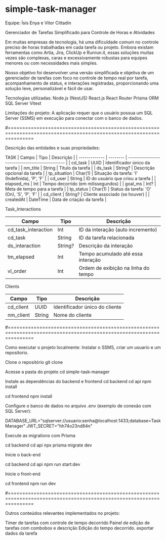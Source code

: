 # simple-task-manager

Equipe: Ísis Enya e Vitor Cittadin

Gerenciador de Tarefas Simplificado para Controle de Horas e Atividades

Em muitas empresas de tecnologia, há uma dificuldade comum no controle preciso de horas trabalhadas em cada tarefa ou projeto. Embora existam ferramentas como Artia, Jira, ClickUp e Runrun.it, essas soluções muitas vezes são complexas, caras e excessivamente robustas para equipes menores ou com necessidades mais simples.

Nosso objetivo foi desenvolver uma versão simplificada e objetiva de um gerenciador de tarefas com foco no controle de tempo real por tarefa, acompanhamento de status, e interações registradas, proporcionando uma solução leve, personalizável e fácil de usar.

Tecnologias utilizadas:
Node.js (NestJS)
React.js
React Router
Prisma ORM
SQL Server
Vitest

Limitações do projeto:
A aplicação requer que o usuário possua um SQL Server (SSMS) em execução para conectar com o banco de dados.

#=====================================================================================================================

Descrição das entidades e suas propriedades:

TASK
| Campo         | Tipo     | Descrição                                      |
| ------------- | -------- | ---------------------------------------------- |
| cd_task       | UUID     | Identificador único da tarefa                  |
| nm_title      | String   | Título da tarefa                               |
| ds_task       | String?  | Descrição opcional da tarefa                   |
| tp_situation  | Char(1)  | Situação da tarefa: 'I' (Indefinida), 'P', 'F' |
| cd_user       | String   | ID do usuário que criou a tarefa               |
| elapsed_ms    | Int      | Tempo decorrido (em milissegundos)             |
| goal_ms       | Int?     | Meta de tempo para a tarefa                    |
| tp_status     | Char(1)  | Status da tarefa: 'O' (On), 'S', 'P', 'F'      |
| cd_client     | String?  | Cliente associado (se houver)                  |
| createdAt     | DateTime | Data de criação da tarefa                      |

Task_Interactions

| Campo                 | Tipo    | Descrição                           |
| --------------------- | ------- | ----------------------------------- |
| cd_task_interaction   | Int     | ID da interação (auto incremento)   |
| cd_task               | String  | ID da tarefa relacionada            |
| ds_interaction        | String? | Descrição da interação              |
| tm_elapsed            | Int     | Tempo acumulado até essa interação  |
| vl_order              | Int     | Ordem de exibição na linha do tempo |

Clients

| Campo      | Tipo   | Descrição                      |
| ---------- | ------ | ------------------------------ |
| cd_client  | UUID   | Identificador único do cliente |
| nm_client  | String | Nome do cliente                |

#=====================================================================================================================

Como executar o projeto localmente:
Instalar o SSMS, criar um usuario e um repositorio.


Clone o repositório
git clone <URL-do-repo>

Acesse a pasta do projeto
cd simple-task-manager

Instale as dependências do backend e frontend
cd backend
cd api
npm install

cd frontend
npm install


Configure o banco de dados no arquivo .env (exemplo de conexão com SQL Server):

DATABASE_URL="sqlserver://usuario:senha@localhost:1433;database=TaskManager"
JWT_SECRET="hh74o23nd84n"


Execute as migrations com Prisma

cd backend
cd api
npx prisma migrate dev


Inicie o back-end

cd backend
cd api
npm run start:dev

Inicie o front-end

cd frontend
npm run dev

#=====================================================================================================================

Outros conteúdos relevantes implementados no projeto:

Timer de tarefas com controle de tempo decorrido
Painel de edição de tarefas com combobox e descrição
Edição do tempo decorrido.
exportar dados da tarefa
